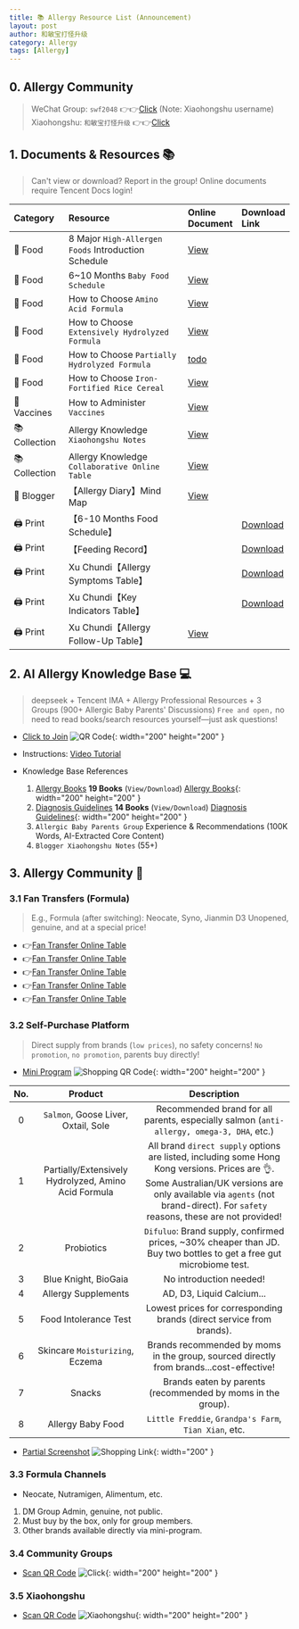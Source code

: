 ```yaml
---
title: 📚 Allergy Resource List (Announcement)
layout: post
author: 和敏宝打怪升级
category: Allergy
tags: [Allergy]
---
```


## 0. Allergy Community
> WeChat Group: `swf2048` 👉👉[Click](https://blog-1252538339.cos.ap-chengdu.myqcloud.com/minbao/assets/img/minbao_group.png) (Note: Xiaohongshu username)
> Xiaohongshu: `和敏宝打怪升级` 👉👉[Click](https://xhslink.com/m/43HeRkphxsf)



## 1. Documents & Resources 📚
> Can't view or download? Report in the group!
> Online documents require Tencent Docs login!

| Category | Resource           | Online<br>Document                                                                 | Download<br>Link                                                                                                                                                                        |
|:------|:---------------|:-------------------------------------------------------------------------|:--------------------------------------------------------------------------------------------------------------------------------------------------------------------------------|
| 🥣 Food  | 8 Major `High-Allergen Foods` Introduction Schedule | [View](https://docs.qq.com/sheet/DT3RFUXZ6WFZMTm5B?tab=BB08J2)             |                                                                                                                                                                                 |
| 🥣 Food  | 6~10 Months `Baby Food Schedule`     | [View](https://docs.qq.com/sheet/DT1NVSWt6R3NscnZ0?tab=vryd4e)             |                                                                                                                                                                                 |
| 🥣 Food  | How to Choose `Amino Acid Formula`     | [View](https://docs.qq.com/sheet/DT1VJcnJ6dkpmdmVT?tab=BB08J2)             |                                                                                                                                                                                 |
| 🥣 Food  | How to Choose `Extensively Hydrolyzed Formula`    | [View](https://docs.qq.com/sheet/DT0x2Y2hJWUVVQmtF?tab=6k5f2y)             |                                                                                                                                                                                 |
| 🥣 Food  | How to Choose `Partially Hydrolyzed Formula`    | [todo]()                                                                 |                                                                                                                                                                                 |
| 🥣 Food  | How to Choose `Iron-Fortified Rice Cereal`      | [View](https://docs.qq.com/sheet/DT21GaWFBdWdLUFF0?tab=BB08J2)             |                                                                                                                                                                                 |
| 💉 Vaccines  | How to Administer `Vaccines`        | [View](https://docs.qq.com/sheet/DT0xURXhoZHpMdEh2?tab=il2hpn)             |                                                                                                                                                                                 |
| 📚 Collection  | Allergy Knowledge `Xiaohongshu Notes`    | [View](https://docs.qq.com/doc/p/fcc5396c963383a68e09f6298b7e40d1baddcd24) |                                                                                                                                                                                 |
| 📚 Collection  | Allergy Knowledge `Collaborative Online Table`   | [View](https://docs.qq.com/sheet/DT2hVUU9JdG9qWGdi?tab=BB08J2)             |                                                                                                                                                                                 |
| 👩 Blogger  | 【Allergy Diary】Mind Map       | [View](https://docs.qq.com/mind/DZm1ZdnZPTmZmS2pZ?subId=BB08J2&mode=mind)  |                                                                                                                                                                                 |
| 🖨️ Print | 【6-10 Months Food Schedule】     |                                                                          | [Download](https://www.darlings.life/download/baobao/Print/%E8%BE%85%E9%A3%9F%E8%A1%A8.pdf)                                                                                           |
| 🖨️ Print | 【Feeding Record】        |                                                                          | [Download](https://www.darlings.life/download/baobao/Print/%E5%AE%9D%E5%AE%9D%E5%96%82%E5%85%BB%E8%AE%B0%E5%BD%95_%E8%BE%85%E9%A3%9F%E7%89%88_v6.pdf)                                 |
| 🖨️ Print | Xu Chundi【Allergy Symptoms Table】     |                                                                          | [Download](https://www.darlings.life/download/baobao/Print/%E3%80%90%E8%AE%B8%E6%98%A5%E5%A8%A3%E3%80%91%E8%BF%87%E6%95%8F%E5%88%9D%E8%AF%8A%E9%9A%8F%E8%AE%BF%E8%A1%A8%E6%A0%BC.pdf) |
| 🖨️ Print | Xu Chundi【Key Indicators Table】     |                                                                          | [Download](https://www.darlings.life/download/baobao/Print/%E3%80%90%E8%AE%B8%E6%98%A5%E5%A8%A3%E3%80%91%E8%BF%87%E6%95%8F%E9%9A%8F%E8%AE%BF%E8%A1%A8.pdf)                            |
| 🖨️ Print | Xu Chundi【Allergy Follow-Up Table】   | [View](https://docs.qq.com/sheet/DT3FHZUpoUnZib095?tab=BB08J2)             |                                                                                                                                                                                 |

## 2. AI Allergy Knowledge Base 💻
> deepseek + Tencent IMA + Allergy Professional Resources + 3 Groups (900+ Allergic Baby Parents' Discussions)
> `Free and open,` no need to read books/search resources yourself—just ask questions!

- [Click to Join](https://blog-1252538339.cos.ap-chengdu.myqcloud.com/minbao/assets/img/ima_qr.jpg)
![QR Code](https://blog-1252538339.cos.ap-chengdu.myqcloud.com/minbao/assets/img/ima_qr.jpg){: width="200" height="200" }
- Instructions: [Video Tutorial](http://xhslink.com/o/1b0fGInzrlP)

- Knowledge Base References
    1. [Allergy Books](https://blog-1252538339.cos.ap-chengdu.myqcloud.com/minbao/assets/img/minbao_books.jpg) **19 Books** (`View/Download`)
       [Allergy Books](https://blog-1252538339.cos.ap-chengdu.myqcloud.com/minbao/assets/img/minbao_books.jpg){: width="200" height="200" }
    2. [Diagnosis Guidelines](https://blog-1252538339.cos.ap-chengdu.myqcloud.com/minbao/assets/img/minbao_medical.jpg) **14 Books** (`View/Download`)
       [Diagnosis Guidelines](https://blog-1252538339.cos.ap-chengdu.myqcloud.com/minbao/assets/img/minbao_medical.jpg){: width="200" height="200" }
    3. `Allergic Baby Parents Group` Experience & Recommendations (100K Words, AI-Extracted Core Content)
    4. `Blogger Xiaohongshu Notes` (55+)

## 3. Allergy Community 💬
### 3.1 Fan Transfers (Formula)
> E.g., Formula (after switching): Neocate, Syno, Jianmin D3
> Unopened, genuine, and at a special price!

- 👉[Fan Transfer Online Table](https://docs.qq.com/smartsheet/DT0JRRXRBbHZkRnJX?tab=ZKMqqj&viewId=v7HF2Q)
- 👉[Fan Transfer Online Table](https://docs.qq.com/smartsheet/DT0JRRXRBbHZkRnJX?tab=ZKMqqj&viewId=v7HF2Q)
- 👉[Fan Transfer Online Table](https://docs.qq.com/smartsheet/DT0JRRXRBbHZkRnJX?tab=ZKMqqj&viewId=v7HF2Q)
- 👉[Fan Transfer Online Table](https://docs.qq.com/smartsheet/DT0JRRXRBbHZkRnJX?tab=ZKMqqj&viewId=v7HF2Q)
- 👉[Fan Transfer Online Table](https://docs.qq.com/smartsheet/DT0JRRXRBbHZkRnJX?tab=ZKMqqj&viewId=v7HF2Q)


### 3.2 Self-Purchase Platform
> Direct supply from brands (`low prices`), no safety concerns!
> `No promotion`, `no promotion`, parents buy directly!

- [Mini Program](https://blog-1252538339.cos.ap-chengdu.myqcloud.com/minbao/assets/img/mall_code_new.pic.jpg)
  ![Shopping QR Code](https://blog-1252538339.cos.ap-chengdu.myqcloud.com/minbao/assets/img/mall_code_new.pic.jpg){: width="200" height="200" }

| No. |         Product        |                                 Description                                  |
|:--:|:----------------:|:-------------------------------------------------------------------:|
| 0  | `Salmon`, Goose Liver, Oxtail, Sole |             Recommended brand for all parents, especially salmon (`anti-allergy, omega-3, DHA`, etc.)             |
| 1  |   Partially/Extensively Hydrolyzed, Amino Acid Formula    | All brand `direct supply` options are listed, including some Hong Kong versions. Prices are 👌. Some Australian/UK versions are only available via `agents` (not brand-direct). For `safety` reasons, these are not provided! |
| 2  |       Probiotics        |             `Difuluo`: Brand supply, confirmed prices, ~30% cheaper than JD. Buy two bottles to get a free gut microbiome test.              |
| 3  |      Blue Knight, BioGaia      |                                No introduction needed!                                |
| 4  |       Allergy Supplements       |             AD, D3, Liquid Calcium... |
| 5  |      Food Intolerance Test      |                      Lowest prices for corresponding brands (direct service from brands).                      |
| 6  |     Skincare `Moisturizing`, Eczema     |                     Brands recommended by moms in the group, sourced directly from brands...cost-effective!                     |
| 7  |    Snacks    |                        Brands eaten by parents (recommended by moms in the group).                        |
| 8  |       Allergy Baby Food       |                         `Little Freddie`, `Grandpa's Farm`, `Tian Xian`, etc.                         |


- [Partial Screenshot](https://blog-1252538339.cos.ap-chengdu.myqcloud.com/minbao/assets/img/tmall_pic.jpg)
![Shopping Link](https://blog-1252538339.cos.ap-chengdu.myqcloud.com/minbao/assets/img/tmall_pic.jpg){: width="200" }



### 3.3 Formula Channels 
- Neocate, Nutramigen, Alimentum, etc.
1. DM Group Admin, genuine, not public.
2. Must buy by the box, only for group members.
3. Other brands available directly via mini-program.

### 3.4 Community Groups
- [Scan QR Code](https://blog-1252538339.cos.ap-chengdu.myqcloud.com/minbao/assets/img/minbao_group.png)
![Click](https://blog-1252538339.cos.ap-chengdu.myqcloud.com/minbao/assets/img/minbao_group.png){: width="200" height="200" }

### 3.5 Xiaohongshu
- [Scan QR Code](https://blog-1252538339.cos.ap-chengdu.myqcloud.com/minbao/assets/img/xhs_code.jpg)
![Xiaohongshu](https://blog-1252538339.cos.ap-chengdu.myqcloud.com/minbao/assets/img/xhs_code.jpg){: width="200" height="200" }
